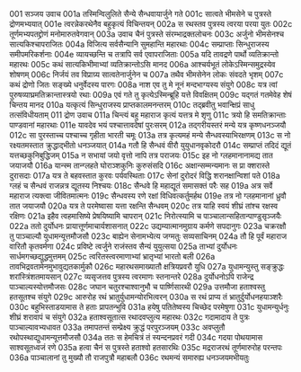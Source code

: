001	सञ्जय उवाच
001a	तस्मिन्विलुलिते सैन्ये सैन्धवायार्जुने गते
001c	सात्वते भीमसेने च पुत्रस्ते द्रोणमभ्ययात्
001e	त्वरन्नेकरथेनैव बहुकृत्यं विचिन्तयन्
002a	स रथस्तव पुत्रस्य त्वरया परया युतः
002c	तूर्णमभ्यपतद्द्रोणं मनोमारुतवेगवान्
003a	उवाच चैनं पुत्रस्ते संरम्भाद्रक्तलोचनः
003c	अर्जुनो भीमसेनश्च सात्यकिश्चापराजितः
004a	विजित्य सर्वसैन्यानि सुमहान्ति महारथाः
004c	सम्प्राप्ताः सिन्धुराजस्य समीपमरिकर्शनाः
004e	व्यायच्छन्ति च तत्रापि सर्व एवापराजिताः
005a	यदि तावद्रणे पार्थो व्यतिक्रान्तो महारथः
005c	कथं सात्यकिभीमाभ्यां व्यतिक्रान्तोऽसि मानद
006a	आश्चर्यभूतं लोकेऽस्मिन्समुद्रस्येव शोषणम्
006c	निर्जयं तव विप्राग्र्य सात्वतेनार्जुनेन च
007a	तथैव भीमसेनेन लोकः संवदते भृशम्
007c	कथं द्रोणो जितः सङ्ख्ये धनुर्वेदस्य पारगः
008a	नाश एव तु मे नूनं मन्दभाग्यस्य संयुगे
008c	यत्र त्वां पुरुषव्याघ्रमतिक्रान्तास्त्रयो रथाः
009a	एवं गते तु कृत्येऽस्मिन्ब्रूहि यत्ते विवक्षितम्
009c	यद्गतं गतमेवेह शेषं चिन्तय मानद
010a	यत्कृत्यं सिन्धुराजस्य प्राप्तकालमनन्तरम्
010c	तद्ब्रवीतु भवान्क्षिप्रं साधु तत्संविधीयताम्
011	द्रोण उवाच
011a	चिन्त्यं बहु महाराज कृत्यं यत्तत्र मे शृणु
011c	त्रयो हि समतिक्रान्ताः पाण्डवानां महारथाः
011e	यावदेव भयं पश्चात्तावदेषां पुरःसरम्
012a	तद्गरीयस्तरं मन्ये यत्र कृष्णधनञ्जयौ
012c	सा पुरस्ताच्च पश्चाच्च गृहीता भारती चमूः
013a	तत्र कृत्यमहं मन्ये सैन्धवस्याभिरक्षणम्
013c	स नो रक्ष्यतमस्तात क्रुद्धाद्भीतो धनञ्जयात्
014a	गतौ हि सैन्धवं वीरौ युयुधानवृकोदरौ
014c	सम्प्राप्तं तदिदं द्यूतं यत्तच्छकुनिबुद्धिजम्
015a	न सभायां जयो वृत्तो नापि तत्र पराजयः
015c	इह नो ग्लहमानानामद्य तात जयाजयौ
016a	यान्स्म तान्ग्लहते घोराञ्शकुनिः कुरुसंसदि
016c	अक्षान्सम्मन्यमानः स प्रा क्शरास्ते दुरासदाः
017a	यत्र ते बहवस्तात कुरवः पर्यवस्थिताः
017c	सेनां दुरोदरं विद्धि शरानक्षान्विशां पते
018a	ग्लहं च सैन्धवं राजन्नत्र द्यूतस्य निश्चयः
018c	सैन्धवे हि महाद्यूतं समासक्तं परैः सह
019a	अत्र सर्वे महाराज त्यक्त्वा जीवितमात्मनः
019c	सैन्धवस्य रणे रक्षां विधिवत्कर्तुमर्हथ
019e	तत्र नो ग्लहमानानां ध्रुवौ तात जयाजयौ
020a	यत्र ते परमेष्वासा यत्ता रक्षन्ति सैन्धवम्
020c	तत्र याहि स्वयं शीघ्रं तांश्च रक्षस्व रक्षिणः
021a	इहैव त्वहमासिष्ये प्रेषयिष्यामि चापरान्
021c	निरोत्स्यामि च पाञ्चालान्सहितान्पाण्डुसृञ्जयैः
022a	ततो दुर्योधनः प्रायात्तूर्णमाचार्यशासनात्
022c	उद्यम्यात्मानमुग्राय कर्मणे सपदानुगः
023a	चक्ररक्षौ तु पाञ्चाल्यौ युधामन्यूत्तमौजसौ
023c	बाह्येन सेनामभ्येत्य जग्मतुः सव्यसाचिनम्
024a	तौ हि पूर्वं महाराज वारितौ कृतवर्मणा
024c	प्रविष्टे त्वर्जुने राजंस्तव सैन्यं युयुत्सया
025a	ताभ्यां दुर्योधनः सार्धमगच्छद्युद्धमुत्तमम्
025c	त्वरितस्त्वरमाणाभ्यां भ्रातृभ्यां भारतो बली
026a	तावभिद्रवतामेनमुभावुद्यतकार्मुकौ
026c	महारथसमाख्यातौ क्षत्रियप्रवरौ युधि
027a	युधामन्युस्तु सङ्क्रुद्धः शरांस्त्रिंशतमायसान्
027c	व्यसृजत्तव पुत्रस्य त्वरमाणः स्तनान्तरे
028a	दुर्योधनोऽपि राजेन्द्र पाञ्चाल्यस्योत्तमौजसः
028c	जघान चतुरश्चाश्वानुभौ च पार्ष्णिसारथी
029a	उत्तमौजा हताश्वस्तु हतसूतश्च संयुगे
029c	आरुरोह रथं भ्रातुर्युधामन्योरभित्वरन्
030a	स रथं प्राप्य तं भ्रातुर्दुर्योधनहयाञ्शरैः
030c	बहुभिस्ताडयामास ते हताः प्रापतन्भुवि
031a	हयेषु पतितेष्वस्य चिच्छेद परमेषुणा
031c	युधामन्युर्धनुः शीघ्रं शरावापं च संयुगे
032a	हताश्वसूतात्स रथादवप्लुत्य महारथः
032c	गदामादाय ते पुत्रः पाञ्चाल्यावभ्यधावत
033a	तमापतन्तं सम्प्रेक्ष्य क्रुद्धं परपुरञ्जयम्
033c	अवप्लुतौ रथोपस्थाद्युधामन्यूत्तमौजसौ
034a	ततः स हेमचित्रं तं स्यन्दनप्रवरं गदी
034c	गदया पोथयामास साश्वसूतध्वजं रणे
035a	हत्वा चैनं स पुत्रस्ते हताश्वो हतसारथिः
035c	मद्रराजरथं तूर्णमारुरोह परन्तपः
036a	पाञ्चालानां तु मुख्यौ तौ राजपुत्रौ महाबलौ
036c	रथमन्यं समारुह्य धनञ्जयमभीयतुः

